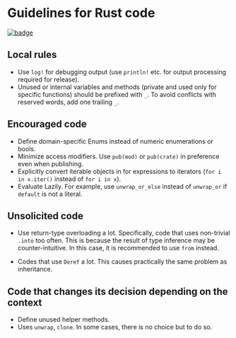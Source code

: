 # Guidelines for Rust code

[![badge](https://img.shields.io/endpoint.svg?url=https%3A%2F%2Fgezf7g7pd5.execute-api.ap-northeast-1.amazonaws.com%2Fdefault%2Fsource_up_to_date%3Fowner%3Derg-lang%26repos%3Derg%26ref%3Dmain%26path%3Ddoc/EN/dev_guide/rust_code_guideline.md%26commit_hash%3Dbd59088c51941b5336e2115189579171d8086929)](https://gezf7g7pd5.execute-api.ap-northeast-1.amazonaws.com/default/source_up_to_date?owner=erg-lang&repos=erg&ref=main&path=doc/EN/dev_guide/rust_code_guideline.md&commit_hash=bd59088c51941b5336e2115189579171d8086929)

## Local rules

* Use `log!` for debugging output (use `println!` etc. for output processing required for release).
* Unused or internal variables and methods (private and used only for specific functions) should be prefixed with `_`. To avoid conflicts with reserved words, add one trailing `_`.

## Encouraged code

* Define domain-specific Enums instead of numeric enumerations or bools.
* Minimize access modifiers. Use `pub(mod)` or `pub(crate)` in preference even when publishing.
* Explicitly convert iterable objects in for expressions to iterators (`for i in x.iter()` instead of `for i in x`).
* Evaluate Lazily. For example, use `unwrap_or_else` instead of `unwrap_or` if `default` is not a literal.

## Unsolicited code

* Use return-type overloading a lot. Specifically, code that uses non-trivial `.into` too often. This is because the result of type inference may be counter-intuitive. In this case, it is recommended to use `from` instead.

* Codes that use `Deref` a lot. This causes practically the same problem as inheritance.

## Code that changes its decision depending on the context

* Define unused helper methods.
* Uses `unwrap`, `clone`. In some cases, there is no choice but to do so.
